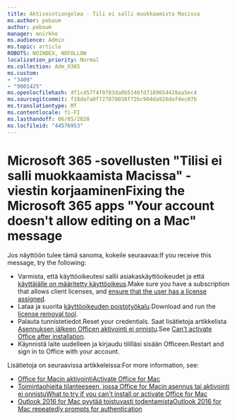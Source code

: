 ```yaml
---
title: Aktivointiongelma - Tili ei salli muokkaamista Macissa
ms.author: pebaum
author: pebaum
manager: mnirkhe
ms.audience: Admin
ms.topic: article
ROBOTS: NOINDEX, NOFOLLOW
localization_priority: Normal
ms.collection: Adm_O365
ms.custom:
- "3409"
- "9001425"
ms.openlocfilehash: 4f1c457f4f8f83da0b5146fd7189654428aa5ec4
ms.sourcegitcommit: f28dafa0f727870038f72bc904da926daf4ec07b
ms.translationtype: MT
ms.contentlocale: fi-FI
ms.lasthandoff: 06/05/2020
ms.locfileid: "44576953"
---
```

# <a name="fixing-the-microsoft-365-apps-your-account-doesnt-allow-editing-on-a-mac-message"></a><span data-ttu-id="5287e-102">Microsoft 365 -sovellusten "Tilisi ei salli muokkaamista Macissa" -viestin korjaaminen</span><span class="sxs-lookup"><span data-stu-id="5287e-102">Fixing the Microsoft 365 apps "Your account doesn't allow editing on a Mac" message</span></span>

<span data-ttu-id="5287e-103">Jos näyttöön tulee tämä sanoma, kokeile seuraavaa:</span><span class="sxs-lookup"><span data-stu-id="5287e-103">If you receive this message, try the following:</span></span>

- <span data-ttu-id="5287e-104">Varmista, että käyttöoikeutesi sallii asiakaskäyttöoikeudet ja että [käyttäjälle on määritetty käyttöoikeus](https://docs.microsoft.com/microsoft-365/admin/add-users/add-users).</span><span class="sxs-lookup"><span data-stu-id="5287e-104">Make sure you have a subscription that allows client licenses, and [ensure that the user has a license assigned](https://docs.microsoft.com/microsoft-365/admin/add-users/add-users).</span></span> 
- <span data-ttu-id="5287e-105">Lataa ja suorita [käyttöoikeuden poistotyökalu](https://support.office.com/article/how-to-remove-office-license-files-on-a-mac-b032c0f6-a431-4dad-83a9-6b727c03b193).</span><span class="sxs-lookup"><span data-stu-id="5287e-105">Download and run the [license removal tool](https://support.office.com/article/how-to-remove-office-license-files-on-a-mac-b032c0f6-a431-4dad-83a9-6b727c03b193).</span></span>
- <span data-ttu-id="5287e-106">Palauta tunnistetiedot.</span><span class="sxs-lookup"><span data-stu-id="5287e-106">Reset your credentials.</span></span> <span data-ttu-id="5287e-107">Saat lisätietoja artikkelista [Asennuksen jälkeen Officen aktivointi ei onnistu](https://support.office.com/article/5efba2b4-b1e6-4e5f-bf3c-6ab945d03dea#bkmk_cantactivate).</span><span class="sxs-lookup"><span data-stu-id="5287e-107">See [Can't activate Office after installation](https://support.office.com/article/5efba2b4-b1e6-4e5f-bf3c-6ab945d03dea#bkmk_cantactivate).</span></span>
- <span data-ttu-id="5287e-108">Käynnistä laite uudelleen ja kirjaudu tililläsi sisään Officeen.</span><span class="sxs-lookup"><span data-stu-id="5287e-108">Restart and sign in to Office with your account.</span></span>

<span data-ttu-id="5287e-109">Lisätietoja on seuraavissa artikkeleissa:</span><span class="sxs-lookup"><span data-stu-id="5287e-109">For more information, see:</span></span>
- [<span data-ttu-id="5287e-110">Office for Macin aktivointi</span><span class="sxs-lookup"><span data-stu-id="5287e-110">Activate Office for Mac</span></span>](https://support.office.com/article/activate-office-for-mac-7f6646b1-bb14-422a-9ad4-a53410fcefb2)
- [<span data-ttu-id="5287e-111">Toimintaohjeita tilanteeseen, jossa Office for Macin asennus tai aktivointi ei onnistu</span><span class="sxs-lookup"><span data-stu-id="5287e-111">What to try if you can't install or activate Office for Mac</span></span>](https://support.office.com/article/5efba2b4-b1e6-4e5f-bf3c-6ab945d03dea#picktab=activation)
- [<span data-ttu-id="5287e-112">Outlook 2016 for Mac pyytää toistuvasti todentamista</span><span class="sxs-lookup"><span data-stu-id="5287e-112">Outlook 2016 for Mac repeatedly prompts for authentication</span></span>](https://docs.microsoft.com/outlook/troubleshoot/sign-in/repeated-prompts-authentication)